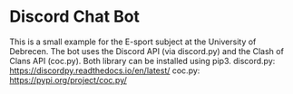 # Discord Chat Bot
This is a small example for the E-sport subject at the University of Debrecen.
The bot uses the Discord API (via discord.py) and the Clash of Clans API (coc.py). Both library can be installed using pip3.
discord.py: https://discordpy.readthedocs.io/en/latest/
coc.py: https://pypi.org/project/coc.py/
